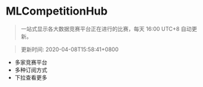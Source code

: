 # MLCompetitionHub

> 一站式显示各大数据竞赛平台正在进行的比赛，每天 16:00 UTC+8 自动更新。
  
> 更新时间: 2020-04-08T15:58:41+0800 

* 多家竞赛平台
* 多种订阅方式
* 下拉查看更多